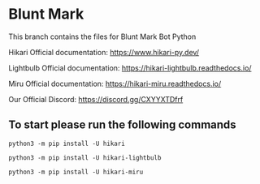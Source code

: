 # Blunt Mark
This branch contains the files for Blunt Mark Bot Python

Hikari Official documentation: https://www.hikari-py.dev/

Lightbulb Official documentation: https://hikari-lightbulb.readthedocs.io/

Miru Official documentation: https://hikari-miru.readthedocs.io/

Our Official Discord: https://discord.gg/CXYYXTDfrf


## To start please run the following commands
```
python3 -m pip install -U hikari
```
```
python3 -m pip install -U hikari-lightbulb
```
```
python3 -m pip install -U hikari-miru
```
